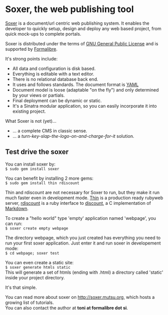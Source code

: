 Soxer, the web publishing tool
==============================

[Soxer](http://soxer.mutsu.org) is a document/url centric web publishing 
system. It enables the developer to quickly setup, design and deploy any web based project, from quick mock-ups to complete portals. 

Soxer is distributed under the terms of [GNU General Public License](http://www.gnu.org/licenses/gpl.htm) and is supported by [Formalibre](http://www.formalibre.si).

It's strong points include:

- All data and configuration is disk based. 
- Everything is editable with a text editor.
- There is no relational database back end.
- It uses and follows standards. The document format is [YAML](http://www.yaml.org)
- Document model is loose (adaptable "on the fly") and only determined by your views or partials.
- Final deployment can be dynamic or static.
- It's a Sinatra modular application, so you can easily incorporate it into existing project.

What Soxer is not (yet)...

- ... a complete CMS in classic sense.
- ... a *turn-key-slap-the-logo-on-and-charge-for-it* solution.


Test drive the soxer
--------------------

You can install soxer by:  
`$ sudo gem install soxer`

You can benefit by installing 2 more gems:  
`$ sudo gem install thin rdiscount`

Thin and rdiscount are not necessary for Soxer to run, but they make it run much faster even in development mode. [Thin](http://code.macournoyer.com/thin) is a production ready rubyweb server, [rdiscount](http://github.com/rtomayko/rdiscount) is a ruby interface to [discount](http://www.pell.portland.or.us/~orc/Code/discount), a C implementation of [Markdown](http://daringfireball.net/projects/markdown).

To create a "hello world" type 'empty' application named 'webpage', you can run:  
`$ soxer create empty webpage`

The directory webpage, which you just created has everything you need to run your first soxer application. Just enter it and run soxer in developement mode:  
`$ cd webpage; soxer test`

You can even create a static site:  
`$ soxer generate htmls static`  
This will generate a set of htmls (ending with .html) a directory called 'static' inside your project directory.

It's that simple.

You can read more about soxer on <http://soxer.mutsu.org>, which hosts a growing list of tutorials.  
You can also contact the author at **toni at formalibre dot si**.

